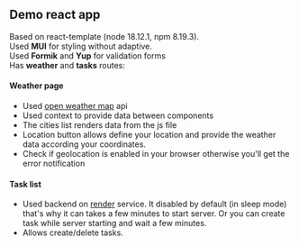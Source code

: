 ## Demo react app
Based on react-template (node 18.12.1, npm 8.19.3).\
Used **MUI** for styling without adaptive.\
Used **Formik** and **Yup** for validation forms\
Has **weather** and **tasks** routes:
#### Weather page
- Used [open weather map](https://openweathermap.org/) api
- Used context to provide data between components
- The cities list renders data from the js file
- Location button allows define your location and provide
the weather data according your coordinates.
- Check if geolocation is enabled in your browser otherwise
you'll get the error notification
#### Task list
- Used backend on [render](https://render.com/) service.
It disabled by default (in sleep mode) that's why it 
can takes a few minutes to start server. Or you can 
create task while server starting and wait a few minutes.
- Allows create/delete tasks.